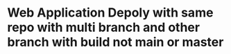 # Web Application Depoly with same repo with  multi branch and other branch with build not main or master
